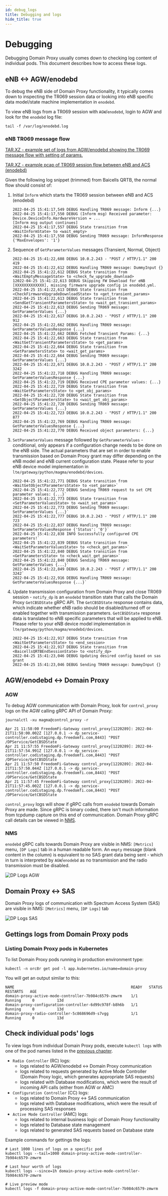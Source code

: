 ```yaml
---
id: debug_logs
title: Debugging and logs
hide_title: true
---
```


# Debugging

Debugging Domain Proxy usually comes down to checking log content of individual pods. This document describes how to
access these logs.

## eNB <-> AGW/enodebd

To debug the eNB side of Domain Proxy functionality, it typically comes down to inspecting the TR069 session data or
looking into eNB specific data model/state machine implementation in `enodebd`.

To view eNB logs from a TR069 session with `AGW`/`enodebd`, login to AGW and look for the `enodebd` log file:

```console
tail -f /var/log/enodebd.log
```

### eNB TR069 message flow

[TAR.XZ - example set of logs from AGW/enodebd showing the TR069 message flow with setting of params.](../assets/dp/dp_enb_tr069_flow.tar.xz)

[TAR.XZ - example pcap of TR069 session flow between eNB and ACS (enodebd)](../assets/dp/dp_enb_tr069.pcap.tar.xz)

Given the following log snippet (trimmed) from Baicells QRTB, the normal flow should consist of:

1. Initial `Inform` which starts the TR069 session between eNB and ACS (enodebd)

    ```console
    2022-04-25 15:41:17,549 DEBUG Handling TR069 message: Inform {...}
    2022-04-25 15:41:17,550 DEBUG (Inform msg) Received parameter: Device.DeviceInfo.HardwareVersion = ...
    [Inform msg output continues]
    2022-04-25 15:41:17,557 DEBUG State transition from <WaitInformState> to <wait_empty>
    2022-04-25 15:41:17,558 DEBUG Sending TR069 message: InformResponse {'MaxEnvelopes': '1'}
    ```

1. Sequence of `GetParameterValues` messages (Transient, Normal, Object)

    ```console
    2022-04-25 15:41:22,608 DEBUG 10.0.2.243 - "POST / HTTP/1.1" 200 419
    2022-04-25 15:41:22,612 DEBUG Handling TR069 message: DummyInput {}
    2022-04-25 15:41:22,612 DEBUG State transition from <WaitEmptyMessageState> to <check_fw_upgrade_download>
    12022-04-25 15:41:22,613 DEBUG Skipping FW Download for eNB [XXXXXXXXXXXXX], missing firmware upgrade config in enodebd.yml.
    2022-04-25 15:41:22,613 DEBUG State transition from <CheckFirmwareUpgradeDownloadState> to <get_transient_params>
    2022-04-25 15:41:22,613 DEBUG State transition from <SendGetTransientParametersState> to <wait_get_transient_params>
    2022-04-25 15:41:22,613 DEBUG Sending TR069 message: GetParameterValues {...}
    2022-04-25 15:41:22,617 DEBUG 10.0.2.243 - "POST / HTTP/1.1" 200 912
    2022-04-25 15:41:22,662 DEBUG Handling TR069 message: GetParameterValuesResponse {...}
    2022-04-25 15:41:22,662 DEBUG Fetched Transient Params: {...}
    2022-04-25 15:41:22,663 DEBUG State transition from <WaitGetTransientParametersState> to <get_params>
    2022-04-25 15:41:22,664 DEBUG State transition from <GetParametersState> to <wait_get_params>
    2022-04-25 15:41:22,664 DEBUG Sending TR069 message: GetParameterValues {...}
    2022-04-25 15:41:22,671 DEBUG 10.0.2.243 - "POST / HTTP/1.1" 200 3242
    2022-04-25 15:41:22,718 DEBUG Handling TR069 message: GetParameterValuesResponse {...}
    2022-04-25 15:41:22,719 DEBUG Received CPE parameter values: {...}
    2022-04-25 15:41:22,719 DEBUG State transition from <WaitGetParametersState> to <get_obj_params>
    2022-04-25 15:41:22,720 DEBUG State transition from <GetObjectParametersState> to <wait_get_obj_params>
    2022-04-25 15:41:22,720 DEBUG Sending TR069 message: GetParameterValues {...}
    2022-04-25 15:41:22,723 DEBUG 10.0.2.243 - "POST / HTTP/1.1" 200 877
    2022-04-25 15:41:22,769 DEBUG Handling TR069 message: GetParameterValuesResponse {...}
    2022-04-25 15:41:22,770 DEBUG Received object parameters: {...}
    ```

1. `SetParameterValues` message followed by `GetParameterValues` - conditional, only appears if a configuration change needs to be done on the eNB side. The actual parameters that are set in order to enable transmission based on Domain Proxy grant may differ depending on the eNB model and eNB current configuration state. Please refer to your eNB device model implementation in `lte/gateway/python/magma/enodebd/devices`.

    ```console
    2022-04-25 15:41:22,771 DEBUG State transition from <WaitGetObjectParametersState> to <set_params>`
    2022-04-25 15:41:22,772 DEBUG Sending TR069 request to set CPE parameter values: {...}`
    2022-04-25 15:41:22,773 DEBUG State transition from <SetParameterValuesState> to <wait_set_params>`
    2022-04-25 15:41:22,773 DEBUG Sending TR069 message: SetParameterValues {...}`
    2022-04-25 15:41:22,777 DEBUG 10.0.2.243 - "POST / HTTP/1.1" 200 723`
    2022-04-25 15:41:22,837 DEBUG Handling TR069 message: SetParameterValuesResponse {'Status': '0'}`
    2022-04-25 15:41:22,838 INFO Successfully configured CPE parameters!`
    2022-04-25 15:41:22,839 DEBUG State transition from <WaitSetParameterValuesState> to <check_get_params>`
    2022-04-25 15:41:22,840 DEBUG State transition from <GetParametersState> to <check_wait_get_params>`
    2022-04-25 15:41:22,840 DEBUG Sending TR069 message: GetParameterValues {...}`
    2022-04-25 15:41:22,849 DEBUG 10.0.2.243 - "POST / HTTP/1.1" 200 3242`
    2022-04-25 15:41:22,916 DEBUG Handling TR069 message: GetParameterValuesResponse {...}`
    ```

1. Update transmission configuration from Domain Proxy and close TR069 session - `notify_dp` is an `enodebd` transition state that calls the Domain Proxy `GetCBSDState` gRPC API. The `GetCBSDState` response contains data, which indicate whether eNB radio should be disabled/turned off or enabled together with transmission parameters. `GetCBSDState` response data is translated to eNB specific parameters that will be applied to eNB. Please refer to your eNB device model implementation in `lte/gateway/python/magma/enodebd/devices`.

    ```console
    2022-04-25 15:41:22,917 DEBUG State transition from <WaitGetParametersState> to <end_session>
    2022-04-25 15:41:22,917 DEBUG State transition from <BaicellsQRTBEndSessionState> to <notify_dp>
    2022-04-25 15:41:23,046 DEBUG Updating desired config based on sas grant
    2022-04-25 15:41:23,046 DEBUG Sending TR069 message: DummyInput {}
    ```

## AGW/enodebd <-> Domain Proxy

### AGW

To debug AGW communication with Domain Proxy, look for `control_proxy` logs on the AGW calling gRPC API of Domain Proxy:

```console
journalctl -xu magma@control_proxy -r

Apr 21 11:58:00 FreedomFi-Gateway control_proxy[1220289]: 2022-04-21T11:58:00.002Z [127.0.0.1 -> dp_service-controller.codistaging.dp.freedomfi.com,8443] "POST /DPService/GetCBSDState
Apr 21 11:57:55 FreedomFi-Gateway control_proxy[1220289]: 2022-04-21T11:57:54.991Z [127.0.0.1 -> dp_service-controller.codistaging.dp.freedomfi.com,8443] "POST /DPService/GetCBSDState
Apr 21 11:57:50 FreedomFi-Gateway control_proxy[1220289]: 2022-04-21T11:57:50.044Z [127.0.0.1 -> dp_service-controller.codistaging.dp.freedomfi.com,8443] "POST /DPService/GetCBSDState
Apr 21 11:57:45 FreedomFi-Gateway control_proxy[1220289]: 2022-04-21T11:57:45.002Z [127.0.0.1 -> dp_service-controller.codistaging.dp.freedomfi.com,8443] "POST /DPService/GetCBSDState
```

`control_proxy` logs will show if gRPC calls from `enodebd` towards Domain Proxy are made. Since gRPC is binary coded, there isn't much information from tcpdump capture on this end of communication.
Domain Proxy gRPC call details can be viewed in [NMS](#nms).

### NMS

`enodebd` gRPC calls towards Domain Proxy are visible in NMS: `[Metrics]` menu, `[DP Logs]` tab in a human readable form.
An `empty` message (blank content in the column) is equivalent to no SAS grant data being sent - which in turn is interpreted by `AGW`/`enodebd` as
no transmission and the radio transmission must be disabled.

![DP Logs AGW](../assets/dp/dp_logs_agw_enodebd.png)

## Domain Proxy <-> SAS

Domain Proxy logs of communication with Spectrum Access System (SAS) are visible in NMS: `[Metrics]` menu, `[DP Logs]` tab

![DP Logs SAS](../assets/dp/dp_logs_sas.png)

## Gettings logs from Domain Proxy pods

### Listing Domain Proxy pods in Kubernetes

To list Domain Proxy pods running in production environment type:

```console
kubectl -n orc8r get pod -l app.kubernetes.io/name=domain-proxy
```

You will get an output similar to this:

```console
NAME                                                    READY   STATUS      RESTARTS   AGE
domain-proxy-active-mode-controller-7b984c6579-zmwrm    1/1     Running     0          13d
domain-proxy-configuration-controller-6d99c978f-b8h6b   1/1     Running     0          13d
domain-proxy-radio-controller-5c868696d9-s7vgg          1/1     Running     0          13d
```

## Check individual pods' logs

To view logs from individual Domain Proxy pods, execute `kubectl logs` with one of the pod names listed in the [previous chapter](#listing-domain-proxy-pods-in-kubernetes).

- `Radio Controller` (RC) logs:
    - logs related to AGW/enodebd <-> Domain Proxy communication
    - logs related to requests generated by Active Mode Controller (Domain Proxy logic, which generates appropriate SAS requests)
    - logs related with Database modifications, which were the result of incoming API calls (either from AGW or AMC)
- `Configuration Controller` (CC) logs:
    - logs related to Domain Proxy <-> SAS communication
    - logs related with Database modifications, which were the result of processing SAS responses
- `Active Mode Controller` (AMC) logs:
    - logs related to internal business logic of Domain Proxy functionality
    - logs related to Database state management
    - logs related to generated SAS requests based on Database state

Example commands for gettings the logs:

```console
# Last 1000 lines of logs on a specific pod
kubectl logs --tail=1000 domain-proxy-active-mode-controller-7b984c6579-zmwrm

# Last hour worth of logs
kubectl logs --since=1h domain-proxy-active-mode-controller-7b984c6579-zmwrm

# Live preview mode
kubectl logs -f domain-proxy-active-mode-controller-7b984c6579-zmwrm
```
